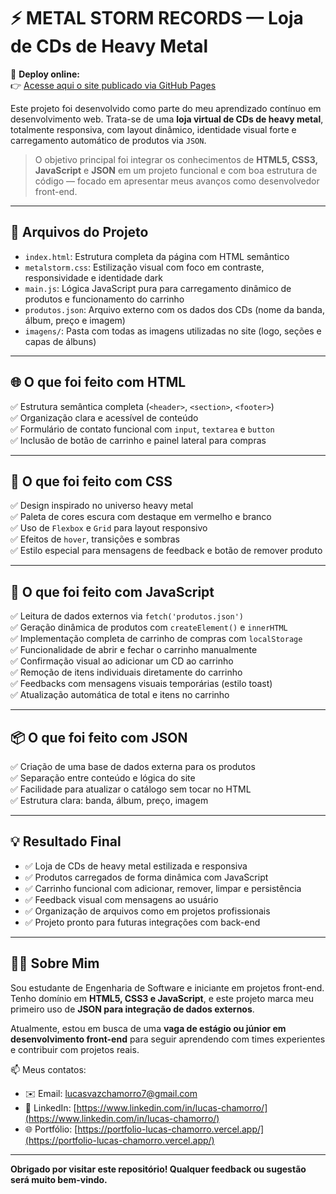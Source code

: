 # ⚡ METAL STORM RECORDS — Loja de CDs de Heavy Metal

📌 **Deploy online:**  
👉 [Acesse aqui o site publicado via GitHub Pages](https://lucasvazchamorro.github.io/metalstorm-records)

Este projeto foi desenvolvido como parte do meu aprendizado contínuo em desenvolvimento web. Trata-se de uma **loja virtual de CDs de heavy metal**, totalmente responsiva, com layout dinâmico, identidade visual forte e carregamento automático de produtos via `JSON`.

> O objetivo principal foi integrar os conhecimentos de **HTML5, CSS3, JavaScript** e **JSON** em um projeto funcional e com boa estrutura de código — focado em apresentar meus avanços como desenvolvedor front-end.

---

## 📁 Arquivos do Projeto

- `index.html`: Estrutura completa da página com HTML semântico  
- `metalstorm.css`: Estilização visual com foco em contraste, responsividade e identidade dark  
- `main.js`: Lógica JavaScript pura para carregamento dinâmico de produtos e funcionamento do carrinho  
- `produtos.json`: Arquivo externo com os dados dos CDs (nome da banda, álbum, preço e imagem)  
- `imagens/`: Pasta com todas as imagens utilizadas no site (logo, seções e capas de álbuns)

---

## 🌐 O que foi feito com **HTML**

✅ Estrutura semântica completa (`<header>`, `<section>`, `<footer>`)  
✅ Organização clara e acessível de conteúdo  
✅ Formulário de contato funcional com `input`, `textarea` e `button`  
✅ Inclusão de botão de carrinho e painel lateral para compras  

---

## 🎨 O que foi feito com **CSS**

✅ Design inspirado no universo heavy metal  
✅ Paleta de cores escura com destaque em vermelho e branco  
✅ Uso de `Flexbox` e `Grid` para layout responsivo  
✅ Efeitos de `hover`, transições e sombras  
✅ Estilo especial para mensagens de feedback e botão de remover produto  

---

## 🧠 O que foi feito com **JavaScript**

✅ Leitura de dados externos via `fetch('produtos.json')`  
✅ Geração dinâmica de produtos com `createElement()` e `innerHTML`  
✅ Implementação completa de carrinho de compras com `localStorage`  
✅ Funcionalidade de abrir e fechar o carrinho manualmente  
✅ Confirmação visual ao adicionar um CD ao carrinho  
✅ Remoção de itens individuais diretamente do carrinho  
✅ Feedbacks com mensagens visuais temporárias (estilo toast)  
✅ Atualização automática de total e itens no carrinho  

---

## 📦 O que foi feito com **JSON**

✅ Criação de uma base de dados externa para os produtos  
✅ Separação entre conteúdo e lógica do site  
✅ Facilidade para atualizar o catálogo sem tocar no HTML  
✅ Estrutura clara: banda, álbum, preço, imagem

---

## 💡 Resultado Final

- ✅ Loja de CDs de heavy metal estilizada e responsiva  
- ✅ Produtos carregados de forma dinâmica com JavaScript  
- ✅ Carrinho funcional com adicionar, remover, limpar e persistência  
- ✅ Feedback visual com mensagens ao usuário  
- ✅ Organização de arquivos como em projetos profissionais  
- ✅ Projeto pronto para futuras integrações com back-end  

---

## 🙋‍♂️ Sobre Mim

Sou estudante de Engenharia de Software e iniciante em projetos front-end. Tenho domínio em **HTML5, CSS3 e JavaScript**, e este projeto marca meu primeiro uso de **JSON para integração de dados externos**.

Atualmente, estou em busca de uma **vaga de estágio ou júnior em desenvolvimento front-end** para seguir aprendendo com times experientes e contribuir com projetos reais.

📫 Meus contatos:

- ✉️ Email: lucasvazchamorro7@gmail.com  
- 💼 LinkedIn: [https://www.linkedin.com/in/lucas-chamorro/](https://www.linkedin.com/in/lucas-chamorro/)  
- 🌐 Portfólio: [https://portfolio-lucas-chamorro.vercel.app/](https://portfolio-lucas-chamorro.vercel.app/)

---

**Obrigado por visitar este repositório! Qualquer feedback ou sugestão será muito bem-vindo.**
